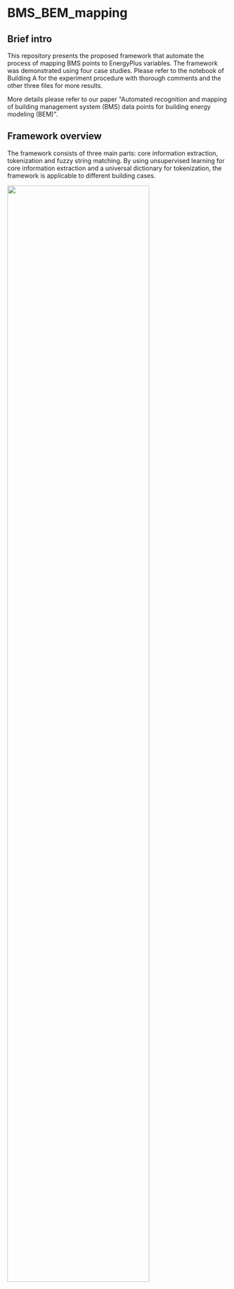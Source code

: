 # BMS_BEM_mapping
## Brief intro
This repository presents the proposed framework that automate the process of mapping BMS points to EnergyPlus variables. The framework was demonstrated using four case studies. Please refer to the notebook of Building A for the experiment procedure with thorough comments and the other three files for more results.

More details please refer to our paper "Automated recognition and mapping of building management system (BMS) data points for building energy modeling (BEM)".

## Framework overview
The framework consists of three main parts: core information extraction, tokenization and fuzzy string matching. By using unsupervised learning for core information extraction and a universal dictionary for tokenization, the framework is applicable to different building cases.

<img src="https://user-images.githubusercontent.com/23103678/61876030-7c409e00-af1e-11e9-8b7d-6503c85f7f07.png" width=80%>
  
